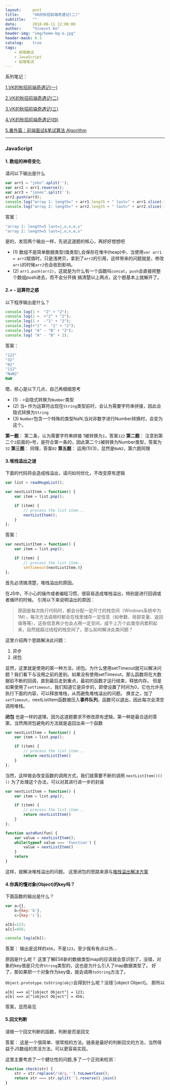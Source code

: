 ```yaml
---
layout:     post
title:      "VK的秋招前端奇遇记(二)"
subtitle:   ""
date:       2018-08-11 12:00:00
author:     "Vinecnt Ko"
header-img: "img/home-bg-o.jpg"
header-mask: 0.3
catalog:    true
tags:
    - 前端面试
    - JavaScript
    - 前端笔试
---
```


系列笔记：

[1.VK的秋招前端奇遇记(一)](https://forrany.github.io/2018/08/10/VK-mistake(1)/)

[2.VK的秋招前端奇遇记(二)](https://forrany.github.io/2018/08/11/VK-mistake(2)/)

[3.VK的秋招前端奇遇记(三)](https://forrany.github.io/2018/08/12/VK-mistake(3)/)

[4.VK的秋招前端奇遇记(四)](https://forrany.github.io/2018/09/04/VK-mistake(4)/)

[5.番外篇：前端面试&笔试算法 Algorithm](https://forrany.github.io/2018/08/21/front-end-interview-algorithm/)

---

### JavaScript

#### 1. 数组的神奇变化
请问以下输出是什么
```JavaScript
var arr1 = "john".split('');
var arr2 = arr1.reverse();
var arr3 = "jones".split('');
arr2.push(arr3);
console.log("array 1: length=" + arr1.length + " last=" + arr1.slice(-1));
console.log("array 2: length=" + arr2.length + " last=" + arr2.slice(-1));
```
答案：
```JavaScript
"array 1: length=5 last=j,o,n,e,s"
"array 2: length=5 last=j,o,n,e,s"
```
是的，发现两个输出一样，先说这道题的核心，再好好想想吧
* (1) 数组不是简单数据类型(值类型),会保存在堆中(heap)中，当使用`var arr1 = arr2`赋值时，只是浅拷贝，拿到了`arr2`的引用，这样带来的问题就是，修改`arr1`的时候`arr2`也会收到影响。
* (2) `arr1.push(arr2)`，这就是为什么有一个函数叫`concat`，`push`会直接把整个数组push进去，而不会分开搞
搞清楚以上两点，这个题基本上就解开了。

#### 2.+ - 运算符之惑
以下程序输出是什么？
```JavaScript
console.log(1 +  "2" + "2");
console.log(1 +  +"2" + "2");
console.log(1 +  -"1" + "2");
console.log(+"1" +  "1" + "2");
console.log( "A" - "B" + "2");
console.log( "A" - "B" + 2);
```

答案：
```JavaScript
"122"
"32"
"02"
"112"
"NaN2"
NaN
```
嗯，核心是以下几点，自己再细细思考
* (1) `-` `+`会隐式转换为`Number`类型
* (2) 当`+` 作为运算符出现在`String`类型前时，会认为需要字符串拼接，因此会隐式转换为`String`
* (3) `Number`包含一个特殊的类型NaN,当对非数字进行Number转换时，会变为这个。

**第一题**： 第二条，认为需要字符串拼接 1被转换为`1`，答案`122`
**第二题**： 注意到第二个`2`前面的`+`号，是符合第一条的，因此第二个`2`被转换为Number类型，答案为`32`
**第三题**： 同理，答案`02`
**第五题**： 运用(1)(3)，显然是`NaN2`，第六题同理

#### 3.堆栈溢出之谜
下面的代码将会造成栈溢出，请问如何优化，不改变原有逻辑
```JavaScript
var list = readHugeList();

var nextListItem = function() {
    var item = list.pop();

    if (item) {
        // process the list item...
        nextListItem();
    }
};
```
答案：
```JavaScript
var nextListItem = function() {
    var item = list.pop();

    if (item) {
        // process the list item...
        setTimeout(nextListItem,0}
};
```
首先必须搞清楚，堆栈溢出的原因。

在JS中，不小心的操作或者编程习惯，很容易造成堆栈溢出，特别是进行回调或者循环的时候。 引用以下来说明溢出的原因：
> 原因是每次执行代码时，都会分配一定尺寸的栈空间（Windows系统中为1M），每次方法调用时都会在栈里储存一定信息（如参数、局部变量、返回值等等），这些信息再少也会占用一定空间，成千上万个此类空间累积起来，自然就超过线程的栈空间了。那么如何解决此类问题？

这里介绍两个思路解决此问题：
1. 异步
2. 闭包

显然，这里就是使用的第一种方法，闭包。为什么使用setTimeout就可以解决问题？我们看下与没用之前的差别。如果没有使用setTimeout，那么函数将在大数据前不断的回调，直到最后走到重点，最初的函数才运行结束，释放内存。 但是如果使用了`setTimeout`，我们知道它是异步的，即使设置了时间为0，它也允许先执行下面的内容，可以释放堆栈，从而避免堆栈溢出的问题。
换言之，加了`setTimeout`，nextListItem函数被压入**事件队列**，函数可以退出，因此每次会清空调用堆栈。

**闭包** 也是一样的道理，因为这道题要求不修改原有逻辑，第一种是最合适的答案，当然用闭包避免的方法就是返回出来一个函数
```JavaScript
var nextListItem = function() {
    var item = list.pop();

    if (item) {
        // process the list item...
        return nextListItem()
    }
};
```
当然，这样做会改变函数的调用方式，我们就需要不断的调用
`nextListItem()()()`
为了处理这个办法，可以对其进行进一步的封装
```JavaScript
var nextListItem = function() {
    var item = list.pop();

    if (item) {
        // process the list item...
        return nextListItem()
    }
};

function autoRun(fun) {
    var value = nextListItem();
    while(typeof value === 'function') {
        value = nextListItem()
    }
    return
}
```
这样，就解决堆栈溢出的问题。
这里闭包的思路来源与[堆栈溢出解决方案](http://www.zuojj.com/archives/1115.html)

#### 4.你真的懂对象(Object)的key吗？
下面函数的输出是什么？
```JavaScript
var a={},
    b={key:'b'},
    c={key:'c'};

a[b]=123;
a[c]=456;

console.log(a[b]);
```
答案：
输出是这样的`456`，不是`123`，至少我有有点以外...

原因是什么呢？ 这里了解ES6新的数据类型map的应该就会意识到了，没错，对象的key值是只允许`String`类型的，这也是为什么引入了map数据类型了。 好了，那如果把一个对象作为key值，就会调用`toString`方法了。

`Object.prototype.toString(obj)`会得到什么呢？没错`[object Object]。 那所以
```
a[b] ==> a["[object Object"] = 123;
a[b] ==> a["[object Object"] = 456;
```
答案，显而易见

#### 5.回文判断
请做一个回文判断的函数，判断是否是回文

答案： 这是一个很简单、很常规的方法。链表是最好的判断回文的方法，当然得益于JS数组的灵活方法，可以更容易实现。 

这里主要考虑了一个健壮性的问题,多了一个正则来检测：
```JavaScript
function check(str) {
    str = str.replace(/\W/g,'').toLowerCase();
    return str === str.split('').reverse().join()
}
```
